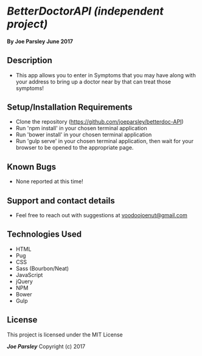 # _BetterDoctorAPI (independent project)_


#### By **Joe Parsley June 2017**

## Description

* This app allows you to enter in Symptoms that you may have along with your address to bring up a doctor near by that can treat those symptoms!

## Setup/Installation Requirements

* Clone the repository (https://github.com/joeparsley/betterdoc-API)
* Run 'npm install' in your chosen terminal application
* Run 'bower install' in your chosen terminal application
* Run 'gulp serve' in your chosen terminal application, then wait for your browser to be opened to the appropriate page.

## Known Bugs

* None reported at this time!

## Support and contact details

* Feel free to reach out with suggestions at voodoojoenut@gmail.com

## Technologies Used

* HTML
* Pug
* CSS
* Sass (Bourbon/Neat)
* JavaScript
* jQuery
* NPM
* Bower
* Gulp

## License

This project is licensed under the MIT License

**_Joe Parsley_** Copyright (c) 2017
